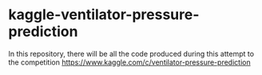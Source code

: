 # kaggle-ventilator-pressure-prediction
In this repository, there will be all the code produced during this attempt to the competition https://www.kaggle.com/c/ventilator-pressure-prediction
